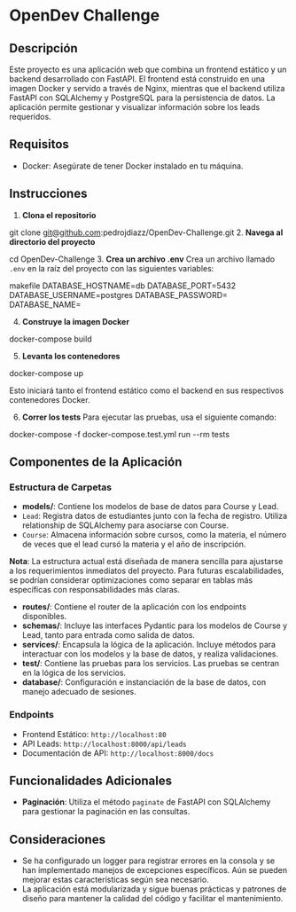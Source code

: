 # OpenDev Challenge

## Descripción

Este proyecto es una aplicación web que combina un frontend estático y un backend desarrollado con FastAPI. El frontend está construido en una imagen Docker y servido a través de Nginx, mientras que el backend utiliza FastAPI con SQLAlchemy y PostgreSQL para la persistencia de datos. La aplicación permite gestionar y visualizar información sobre los leads requeridos.

## Requisitos

- Docker: Asegúrate de tener Docker instalado en tu máquina.

## Instrucciones

1. **Clona el repositorio**

git clone git@github.com:pedrojdiazz/OpenDev-Challenge.git
2. **Navega al directorio del proyecto**

cd OpenDev-Challenge
3. **Crea un archivo .env**
Crea un archivo llamado `.env` en la raíz del proyecto con las siguientes variables:

makefile
DATABASE_HOSTNAME=db
DATABASE_PORT=5432
DATABASE_USERNAME=postgres
DATABASE_PASSWORD=
DATABASE_NAME=

4. **Construye la imagen Docker**

docker-compose build

5. **Levanta los contenedores**

docker-compose up

Esto iniciará tanto el frontend estático como el backend en sus respectivos contenedores Docker.

6. **Correr los tests**
Para ejecutar las pruebas, usa el siguiente comando:

docker-compose -f docker-compose.test.yml run --rm tests

## Componentes de la Aplicación

### Estructura de Carpetas

- **models/**: Contiene los modelos de base de datos para Course y Lead.
- `Lead`: Registra datos de estudiantes junto con la fecha de registro. Utiliza relationship de SQLAlchemy para asociarse con Course.
- `Course`: Almacena información sobre cursos, como la materia, el número de veces que el lead cursó la materia y el año de inscripción.

**Nota**: La estructura actual está diseñada de manera sencilla para ajustarse a los requerimientos inmediatos del proyecto. Para futuras escalabilidades, se podrían considerar optimizaciones como separar en tablas más específicas con responsabilidades más claras.

- **routes/**: Contiene el router de la aplicación con los endpoints disponibles.
- **schemas/**: Incluye las interfaces Pydantic para los modelos de Course y Lead, tanto para entrada como salida de datos.
- **services/**: Encapsula la lógica de la aplicación. Incluye métodos para interactuar con los modelos y la base de datos, y realiza validaciones.
- **test/**: Contiene las pruebas para los servicios. Las pruebas se centran en la lógica de los servicios.
- **database/**: Configuración e instanciación de la base de datos, con manejo adecuado de sesiones.

### Endpoints

- Frontend Estático: `http://localhost:80`
- API Leads: `http://localhost:8000/api/leads`
- Documentación de API: `http://localhost:8000/docs`

## Funcionalidades Adicionales

- **Paginación**: Utiliza el método `paginate` de FastAPI con SQLAlchemy para gestionar la paginación en las consultas.

## Consideraciones

- Se ha configurado un logger para registrar errores en la consola y se han implementado manejos de excepciones específicos. Aún se pueden mejorar estas características según sea necesario.
- La aplicación está modularizada y sigue buenas prácticas y patrones de diseño para mantener la calidad del código y facilitar el mantenimiento.
